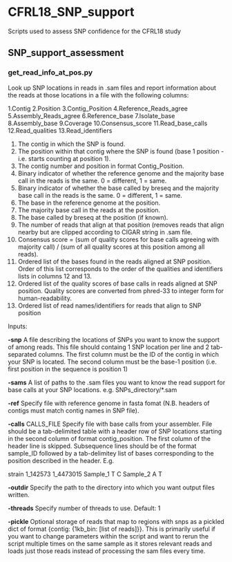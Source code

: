 # CFRL18_SNP_support
Scripts used to assess SNP confidence for the CFRL18 study

## SNP_support_assessment

### get_read_info_at_pos.py

Look up SNP locations in reads in .sam files and report information about the reads at those locations in a file with the following columns:

1.Contig	2.Position	3.Contig_Position	4.Reference_Reads_agree	5.Assembly_Reads_agree	6.Reference_base	7.Isolate_base	8.Assembly_base	9.Coverage	10.Consensus_score	11.Read_base_calls	12.Read_qualities	13.Read_identifiers
1. The contig in which the SNP is found.
2. The position within that contig where the SNP is found (base 1 position - i.e. starts counting at position 1).
3. The contig number and position in format Contig_Position.
4. Binary indicator of whether the reference genome and the majority base call in the reads is the same. 0 = different, 1 = same.
5. Binary indicator of whether the base called by breseq and the majority base call in the reads is the same. 0 = different, 1 = same.
6. The base in the reference genome at the position.
7. The majority base call in the reads at the position.
8. The base called by breseq at the position (if known).
9. The number of reads that align at that position (removes reads that align nearby but are clipped according to CIGAR string in .sam file.
10. Consensus score = (sum of quality scores for base calls agreeing with majority call) / (sum of all quality scores at this position among all reads).
11. Ordered list of the bases found in the reads aligned at SNP position. Order of this list corresponds to the order of the qualities and identifiers lists in columns 12 and 13.
12. Ordered list of the quality scores of base calls in reads aligned at SNP position. Quality scores are converted from phred-33 to integer form for human-readability.
13. Ordered list of read names/identifiers for reads that align to SNP position

Inputs:

**\-snp**	A file describing the locations of SNPs you want to know the support of among reads. This file should containg 1 SNP location per line and 2 tab-separated columns. The first column must be the ID of the contig in which your SNP is located. The second column must be the base-1 position (i.e. first position in the sequence is position 1)

**\-sams**	A list of paths to the .sam files you want to know the read support for base calls at your SNP locations. e.g. SNPs_directory/\*.sam

**\-ref**	Specify file with reference genome in fasta fomat (N.B. headers of contigs must match contig names in SNP file).

**\-calls** CALLS_FILE     Specify file with base calls from your assembler. File should be a tab-delimited table with a header row of SNP locations starting in the second column of format contig_position. The first column of the header line is skipped. Subsequence lines should be of the format sample_ID followed by a tab-delimitey list of bases corresponding to the position described in the header. E.g.

strain	1_142573	1_4473015
Sample_1	T	C
Sample_2	A	T

**\-outdir**	Specify the path to the directory into which you want output files written.

**\-threads**	Specify number of threads to use. Default: 1

**\-pickle**	Optional storage of reads that map to regions with snps as a pickled dict of format {contig: {1kb_bin: [list of reads]}}. This is primarily useful if you want to change parameters within the script and want to rerun the script multiple times on the same sample as it stores relevant reads and loads just those reads instead of processing the sam files every time.
